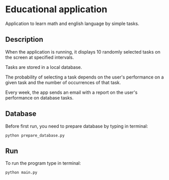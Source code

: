 # Educational application

Application to learn math and english language by simple tasks.

## Description
When the application is running, it displays 10 randomly selected tasks on the screen at specified intervals.

Tasks are stored in a local database.

The probability of selecting a task depends on the user's performance on a given task and the number of occurrences of that task.

Every week, the app sends an email with a report on the user's performance on database tasks.

## Database
Before first run, you need to prepare database by typing in terminal:
```
python prepare_database.py
```

## Run
To run the program type in terminal:
```
python main.py
```
